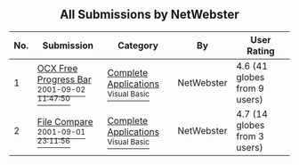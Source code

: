 ﻿<div align="center">

## All Submissions by NetWebster

</div>

No.  | Submission | Category | By   | User Rating
---- | ---------- | -------- | ---- | -----------
1 | [OCX Free Progress Bar<br /><sup>2001-09-02 11:47:50</sup>](https://github.com/Planet-Source-Code/netwebster-ocx-free-progress-bar__1-26885) | [Complete Applications<br /><sup>Visual Basic</sup>](../ByCategory/complete-applications__1-27.md) | NetWebster | 4.6 (41 globes from 9 users)
2 | [File Compare<br /><sup>2001-09-01 23:11:56</sup>](https://github.com/Planet-Source-Code/netwebster-file-compare__1-26886) | [Complete Applications<br /><sup>Visual Basic</sup>](../ByCategory/complete-applications__1-27.md) | NetWebster | 4.7 (14 globes from 3 users)
